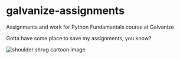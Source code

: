 # galvanize-assignments
Assignments and work for Python Fundamentals course at Galvanize

Gotta have some place to save my assignments, you know?

![shoulder shrug cartoon image](http://www.abcteach.com/free/m/msca005baseballcap.jpg)
